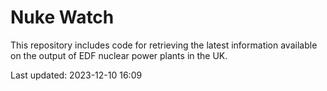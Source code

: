 # Nuke Watch

This repository includes code for retrieving the latest information available on the output of EDF nuclear power plants in the UK.

Last updated: 2023-12-10 16:09